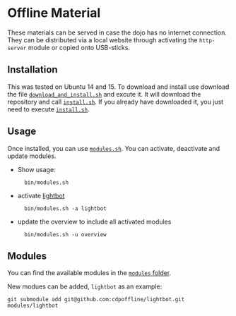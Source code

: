 # Offline Material

These materials can be served in case the dojo has no internet connection. They can be distributed via a local website through activating the `http-server` module or copied onto USB-sticks.

## Installation

This was tested on Ubuntu 14 and 15.
To download and install use download the file [`download_and_install.sh`](bin/download_and_install.sh) and excute it.
It will download the repository and call [`install.sh`](bin/install.sh). If you already have downloaded it, you just need to execute [`install.sh`](bin/install.sh).

## Usage

Once installed, you can use [`modules.sh`](bin/modules.sh).
You can activate, deactivate and update modules.

- Show usage:

        bin/modules.sh

- activate [lightbot](modules/lightbot)

        bin/modules.sh -a lightbot

- update the overview to include all activated modules

        bin/modules.sh -u overview

## Modules

You can find the available modules in the [`modules` folder](modules).

New modues can be added, `lightbot` as an example:

    git submodule add git@github.com:cdpoffline/lightbot.git modules/lightbot
